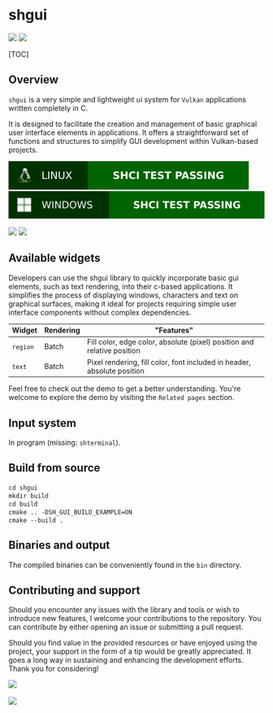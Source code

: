 # shgui 

![](https://img.shields.io/badge/Sinho_softworks-FF0080?style=for-the-badge&logo=&logoColor=white&labelColor=990042)
[![](https://img.shields.io/badge/GitHub_repository-000000?style=for-the-badge&logo=github&logoColor=white)](https://github.com/mrsinho/shgui)

[TOC]

## Overview

`shgui` is a very simple and lightweight ui system for `Vulkan` applications written completely in C.

It is designed to facilitate the creation and management of basic graphical user interface elements in applications. It offers a straightforward set of functions and structures to simplify GUI development within Vulkan-based projects.

![](/.shci/linux/linux-exit-code.svg)
![](/.shci/windows/windows-exit-code.svg)

![](https://img.shields.io/badge/Written_in_C-FF0080?style=for-the-badge&logo=c&logoColor=white&labelColor=990042#.svg)
![](https://img.shields.io/badge/Compatible_with_C%2b%2b-FF0080?style=for-the-badge&logo=c%2b%2b&logoColor=white&labelColor=990042#.svg)

## Available widgets

Developers can use the shgui library to quickly incorporate basic gui elements, such as text rendering, into their c-based applications. It simplifies the process of displaying windows, characters and text on graphical surfaces, making it ideal for projects requiring simple user interface components without complex dependencies.

| Widget   | Rendering | "Features"                                                              |
|----------|-----------|-------------------------------------------------------------------------|
| `region` | Batch     | Fill color, edge color, absolute (pixel) position and relative position |
| `text`   | Batch     | Pixel rendering, fill color, font included in header, absolute position |

Feel free to check out the demo to get a better understanding. You're welcome to explore the demo by visiting the `Related pages` section.

## Input system

In program (missing: `shterminal`).

## Build from source

```shell
cd shgui
mkdir build
cd build
cmake .. -DSH_GUI_BUILD_EXAMPLE=ON
cmake --build .
```

## Binaries and output 
The compiled binaries can be conveniently found in the `bin` directory.

## Contributing and support

Should you encounter any issues with the library and tools or wish to introduce new features, I welcome your contributions to the repository. You can contribute by either opening an issue or submitting a pull request. 

Should you find value in the provided resources or have enjoyed using the project, your support in the form of a tip would be greatly appreciated. It goes a long way in sustaining and enhancing the development efforts. Thank you for considering!

[![](https://img.shields.io/badge/Buy_Me_A_Coffee-FFDD00?style=for-the-badge&logo=buy-me-a-coffee&logoColor=black)](https://www.buymeacoffee.com/mrsinho)

![](https://img.shields.io/badge/Sinho_softworks-FF0080?style=for-the-badge&logo=&logoColor=white&labelColor=990042)